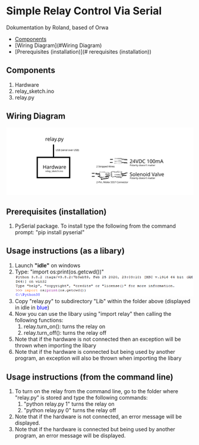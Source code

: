 # Simple Relay Control Via Serial
Dokumentation by Roland, based of Orwa

- [Components](#Components)
- [Wiring Diagram](#Wiring Diagram)
- [Prerequisites (installation)](# rerequisites (installation))

## Components
1. Hardware
2. relay_sketch.ino
3. relay.py

## Wiring Diagram
![Wiring Diagram](https://github.com/Ron-van-Doom/USB-to-Relay/blob/master/Wiring%20Diagram.svg)

## Prerequisites (installation)
1. PySerial package. To install type the following from the command prompt:
    "pip install pyserial"

## Usage instructions (as a libary)
1. Launch **"idle"** on windows
1. Type: "import os:print(os.getcwd())"
![Python Screenshot](https://github.com/Ron-van-Doom/USB-to-Relay/blob/master/Python.PNG)
1. Copy "relay.py" to subdirectory "Lib" within the folder above (displayed in idle in <span style="color:blue">blue</span>)
1. Now you can use the libary using "import relay" then calling the following functions:
   1. relay.turn_on():  turns the relay on
   1. relay.turn_off(): turns the relay off
1. Note that if the hardware is not connected then an exception will be thrown when importing the libary
1. Note that if the hardware is connected but being used by another program, an exception will also be thrown when importing the libary

## Usage instructions (from the command line)
1. To turn on the relay from the command line, go to the folder where "relay.py" is stored and type the following commands:
    1. "python relay.py 1" turns the relay on
    1. "python relay.py 0" turns the relay off
1. Note that if the hardware is not connected, an error message will be displayed.
1. Note that if the hardware is connected but being used by another program, an error message will be displayed.
